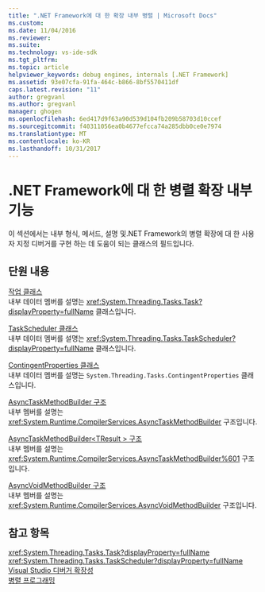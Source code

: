 ```yaml
---
title: ".NET Framework에 대 한 확장 내부 병렬 | Microsoft Docs"
ms.custom: 
ms.date: 11/04/2016
ms.reviewer: 
ms.suite: 
ms.technology: vs-ide-sdk
ms.tgt_pltfrm: 
ms.topic: article
helpviewer_keywords: debug engines, internals [.NET Framework]
ms.assetid: 93e07cfa-91fa-464c-b866-8bf5570411df
caps.latest.revision: "11"
author: gregvanl
ms.author: gregvanl
manager: ghogen
ms.openlocfilehash: 6ed417d9f63a90d539d104fb209b58703d10ccef
ms.sourcegitcommit: f40311056ea0b4677efcca74a285dbb0ce0e7974
ms.translationtype: MT
ms.contentlocale: ko-KR
ms.lasthandoff: 10/31/2017
---
```

# <a name="parallel-extension-internals-for-the-net-framework"></a>.NET Framework에 대 한 병렬 확장 내부 기능
이 섹션에서는 내부 형식, 메서드, 설명 및.NET Framework의 병렬 확장에 대 한 사용자 지정 디버거를 구현 하는 데 도움이 되는 클래스의 필드입니다.  
  
## <a name="in-this-section"></a>단원 내용  
 [작업 클래스](../../extensibility/debugger/task-class-internal-members.md)  
 내부 데이터 멤버를 설명는 <xref:System.Threading.Tasks.Task?displayProperty=fullName> 클래스입니다.  
  
 [TaskScheduler 클래스](../../extensibility/debugger/taskscheduler-class-internal-members.md)  
 내부 데이터 멤버를 설명는 <xref:System.Threading.Tasks.TaskScheduler?displayProperty=fullName> 클래스입니다.  
  
 [ContingentProperties 클래스](../../extensibility/debugger/contingentproperties-class-internal-members.md)  
 내부 데이터 멤버를 설명는 `System.Threading.Tasks.ContingentProperties` 클래스입니다.  
  
 [AsyncTaskMethodBuilder 구조](../../extensibility/debugger/asynctaskmethodbuilder-structure-internal-members.md)  
 내부 멤버를 설명는 <xref:System.Runtime.CompilerServices.AsyncTaskMethodBuilder> 구조입니다.  
  
 [AsyncTaskMethodBuilder\<TResult > 구조](../../extensibility/debugger/asynctaskmethodbuilder-tresult-structure-internal-members.md)  
 내부 멤버를 설명는 <xref:System.Runtime.CompilerServices.AsyncTaskMethodBuilder%601> 구조입니다.  
  
 [AsyncVoidMethodBuilder 구조](../../extensibility/debugger/asyncvoidmethodbuilder-structure-internal-members.md)  
 내부 멤버를 설명는 <xref:System.Runtime.CompilerServices.AsyncVoidMethodBuilder> 구조입니다.  
  
## <a name="see-also"></a>참고 항목  
 <xref:System.Threading.Tasks.Task?displayProperty=fullName>   
 <xref:System.Threading.Tasks.TaskScheduler?displayProperty=fullName>   
 [Visual Studio 디버거 확장성](../../extensibility/debugger/visual-studio-debugger-extensibility.md)   
 [병렬 프로그래밍](/dotnet/standard/parallel-programming/index)